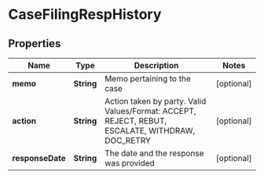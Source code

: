 

# CaseFilingRespHistory

## Properties

Name | Type | Description | Notes
------------ | ------------- | ------------- | -------------
**memo** | **String** | Memo pertaining to the case |  [optional]
**action** | **String** | Action taken by party.   Valid Values/Format: ACCEPT, REJECT, REBUT, ESCALATE, WITHDRAW, DOC_RETRY |  [optional]
**responseDate** | **String** | The date and the response was provided |  [optional]




